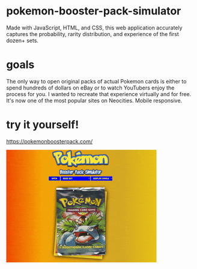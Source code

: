 [comment]: <> (to publish to neocities with the CLI run:)
[comment]: <> (neocities push .)
[comment]: <> (for single file, e.g. Upload img.jpg to the 'images' directory)
[comment]: <> (neocities upload -d images img.jpg)
# pokemon-booster-pack-simulator
Made with JavaScript, HTML, and CSS, this web application accurately captures the probability, rarity distribution, and experience of the first dozen+ sets.

# goals
The only way to open original packs of actual Pokemon cards is either to spend hundreds of dollars on eBay or to watch YouTubers enjoy the process for you. I wanted to recreate that experience virtually and for free. It's now one of the most popular sites on Neocities. Mobile responsive.

# try it yourself!
https://pokemonboosterpack.com/

![](images/site/pokemon-demo-new.gif)
